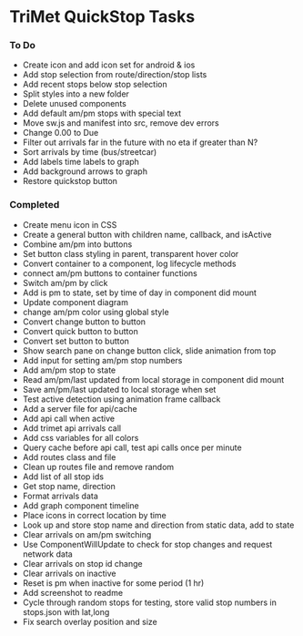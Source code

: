 # TriMet QuickStop Tasks
### To Do
* Create icon and add icon set for android & ios
* Add stop selection from route/direction/stop lists
* Add recent stops below stop selection
* Split styles into a new folder
* Delete unused components
* Add default am/pm stops with special text
* Move sw.js and manifest into src, remove dev errors
* Change 0.00 to Due
* Filter out arrivals far in the future with no eta if greater than N?
* Sort arrivals by time (bus/streetcar)
* Add labels time labels to graph
* Add background arrows to graph
* Restore quickstop button

### Completed
* Create menu icon in CSS
* Create a general button with children name, callback, and isActive
* Combine am/pm into buttons
* Set button class styling in parent, transparent hover color
* Convert container to a component, log lifecycle methods
* connect am/pm buttons to container functions
* Switch am/pm by click
* Add is pm to state, set by time of day in component did mount
* Update component diagram
* change am/pm color using global style
* Convert change button to button
* Convert quick button to button
* Convert set button to button
* Show search pane on change button click, slide animation from top
* Add input for setting am/pm stop numbers
* Add am/pm stop to state
* Read am/pm/last updated from local storage in component did mount
* Save am/pm/last updated to local storage when set
* Test active detection using animation frame callback
* Add a server file for api/cache
* Add api call when active
* Add trimet api arrivals call
* Add css variables for all colors
* Query cache before api call, test api calls once per minute
* Add routes class and file
* Clean up routes file and remove random
* Add list of all stop ids
* Get stop name, direction
* Format arrivals data
* Add graph component timeline 
* Place icons in correct location by time
* Look up and store stop name and direction from static data, add to state
* Clear arrivals on am/pm switching
* Use ComponentWillUpdate to check for stop changes and request network data
* Clear arrivals on stop id change
* Clear arrivals on inactive
* Reset is pm when inactive for some period (1 hr)
* Add screenshot to readme
* Cycle through random stops for testing, store valid stop numbers in stops.json with lat,long
* Fix search overlay position and size
